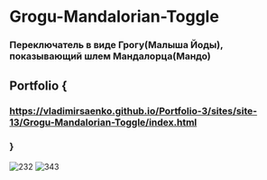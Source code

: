 # Grogu-Mandalorian-Toggle
 
### Переключатель в виде Грогу(Малыша Йоды), показывающий шлем Мандалорца(Мандо)

## Portfolio {

### https://vladimirsaenko.github.io/Portfolio-3/sites/site-13/Grogu-Mandalorian-Toggle/index.html

### }

![232](https://user-images.githubusercontent.com/56477695/116196781-95523080-a73c-11eb-8b88-d3f60d1acd73.jpg)
![343](https://user-images.githubusercontent.com/56477695/116196795-997e4e00-a73c-11eb-96bb-5b2fb8109a8c.jpg)
